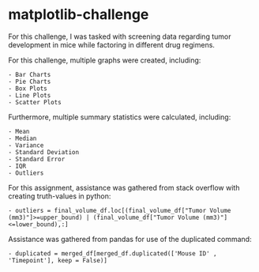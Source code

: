 # matplotlib-challenge

For this challenge, I was tasked with screening data regarding tumor development in mice while factoring in different drug regimens. 

For this challenge, multiple graphs were created, including:

    - Bar Charts
    - Pie Charts
    - Box Plots
    - Line Plots
    - Scatter Plots

Furthermore, multiple summary statistics were calculated, including:

    - Mean
    - Median
    - Variance
    - Standard Deviation
    - Standard Error
    - IQR
    - Outliers

For this assignment, assistance was gathered from stack overflow with creating truth-values in python:

    - outliers = final_volume_df.loc[(final_volume_df["Tumor Volume (mm3)"]>=upper_bound) | (final_volume_df["Tumor Volume (mm3)"]<=lower_bound),:]

Assistance was gathered from pandas for use of the duplicated command:

    - duplicated = merged_df[merged_df.duplicated(['Mouse ID' , 'Timepoint'], keep = False)]